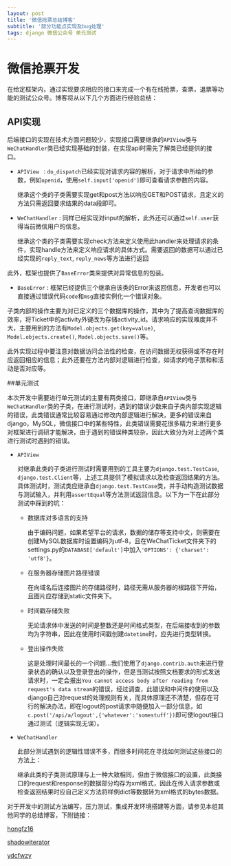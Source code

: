 ```yaml
---
layout: post
title: '微信抢票总结博客'
subtitle: '部分功能点实现及bug处理'
tags: django 微信公众号 单元测试
---
```


# 微信抢票开发

在给定框架内，通过实现要求相应的接口来完成一个有在线抢票，查票，退票等功能的测试公众号。博客将从以下几个方面进行经验总结：

## API实现

后端接口的实现在技术方面问题较少，实现接口需要继承的`APIView`类与`WeChatHandler`类已经实现基础的封装，在实现api时需先了解类已经提供的接口。

* `APIView ` : `do_dispatch`已经实现对请求内容的解析，对于请求中所给的参数，例如`openid`，使用`self.input['openid']`即可查看请求参数的内容。

  继承这个类的子类需要实现get和post方法以响应GET和POST请求，且定义的方法只需返回要求结果的data段即可。

* `WeChatHandler` : 同样已经实现对input的解析，此外还可以通过`self.user`获得当前微信用户的信息。

  继承这个类的子类需要实现check方法来定义使用此handler来处理请求的条件，实现handle方法来定义响应请求的具体方式。需要返回的数据可以通过已经实现的`reply_text`, `reply_news`等方法进行返回

此外，框架也提供了`BaseError`类来提供对异常信息的包装。

* `BaseError` : 框架已经提供三个继承自该类的Error来返回信息，开发者也可以直接通过错误代码`code`和`msg`直接实例化一个错误对象。

子类内部的操作主要为对已定义的三个数据库的操作，其中为了提高查询数据库的效率，将Ticket中的activity外键改为存储activity_id。请求响应的实现难度并不大，主要用到的方法有`Model.objects.get(key=value)`, `Model.objects.create()`, `Model.objects.save()`等。

此外实现过程中要注意对数据访问合法性的检查，在访问数据无权获得或不存在时应返回相应的信息；此外还要在方法内部对逻辑进行检查，如请求的电子票和和活动是否对应等。

##单元测试

本次开发中需要进行单元测试的主要有两类接口，即继承自`APIView`类与`WeChatHandler`类的子类，在进行测试时，遇到的错误少数来自子类内部实现逻辑的错误，此类错误通常比较容易通过修改内部逻辑进行解决，更多的错误来自django，MySQL，微信接口中的某些特性，此类错误需要花很多精力来进行更多对框架进行调研才能解决，由于遇到的错误种类较杂，因此大致分为对上述两个类进行测试时遇到的错误。

* `APIView`

  对继承此类的子类进行测试时需要用到的工具主要为`django.test.TestCase`, `django.test.Client`等，上述工具提供了模拟请求以及检查返回结果的方法。具体测试时，测试类应继承自`django.test.TestCase`类，并手动构造测试数据与测试输入，并利用`assertEqual`等方法测试返回信息。以下为一下在此部分测试中踩到的坑：

  * 数据库对多语言的支持

    由于编码问题，如果希望平台的请求，数据的储存等支持中文，则需要在创建MySQL数据库时设置编码为utf-8，且在WeChatTicket文件夹下的settings.py的`DATABASE['default']`中加入`'OPTIONS': {'charset': 'utf8'}`。

  * 在服务器存储图片路径错误

    在向域名后连接图片的存储路径时，路径无需从服务器的根路径下开始，且图片应存储到static文件夹下。

  * 时间戳存储失败

    无论请求体中发送的时间是整数还是时间格式类型，在后端接收到的参数均为字符串，因此在使用时间戳创建`datetime`时，应先进行类型转换。

  * 登出操作失败

    这是处理时间最长的一个问题…我们使用了`django.contrib.auth`来进行登录状态的确认以及登录登出的操作，但是当测试按照文档要求的形式发送请求时，一定会报出`You cannot access body after reading from request's data stream`的错误，经过调查，此错误和中间件的使用以及django自己对request的处理规则有关，而具体原理还不清楚，但存在可行的解决办法，即在logout的post请求中随便加入一部分信息，如`c.post('/api/a/logout',{'whatever':'somestuff'})`即可使logout接口通过测试（逻辑实现无误）。

* `WeChatHandler`

  此部分测试遇到的逻辑性错误不多，而很多时间花在寻找如何测试这些接口的方法上：

  继承此类的子类测试原理与上一种大致相同，但由于微信接口的设置，此类接口的request和response的数据部分均存为xml格式，因此在传入请求参数或检查返回结果时应自己定义方法将样例dict等数据转为xml格式的bytes数据。

对于开发中的测试方法编写，压力测试，集成开发环境搭建等方面，请参见本组其他同学的总结博客，下附链接：

[hongfz16](hongfz16.github.io)

[shadowiterator](shadowiterator.github.io)

[ydcfwzy](ycdfwzy.github.io)

